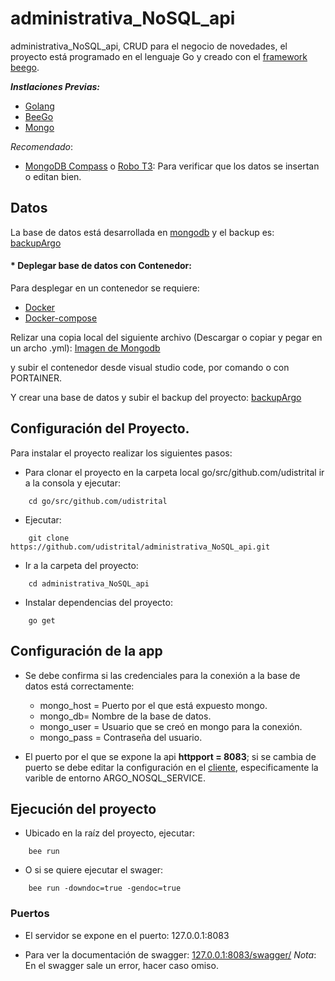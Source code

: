 # administrativa_NoSQL_api
administrativa_NoSQL_api, CRUD para el negocio de novedades, el proyecto está programado en el lenguaje Go y creado con el [framework beego](https://beego.me/).

***Instlaciones Previas:***
* [Golang](https://github.com/udistrital/introduccion_oas/blob/master/instalacion_de_herramientas/golang.md)
* [BeeGo](https://github.com/udistrital/introduccion_oas/blob/master/instalacion_de_herramientas/beego.md)
* [Mongo](https://www.mongodb.com/)

*Recomendado*: 
* [MongoDB Compass](https://www.mongodb.com/products/compass?lang=es-es) o [Robo T3](https://robomongo.org/): Para verificar que los datos se insertan o editan bien.


## Datos
La base de datos está desarrollada en [mongodb](https://www.mongodb.com/) y el backup es: [backupArgo](https://drive.google.com/file/d/1Ybg2hZn2EM72e73s89PoRed_m3kitjiA/view?usp=sharing)

#### * Deplegar base de datos con Contenedor:
Para desplegar en un contenedor se requiere:
* [Docker](https://www.docker.com/get-started)
* [Docker-compose](https://docs.docker.com/compose/install/)

Relizar una copia local del siguiente archivo (Descargar o copiar y pegar en un archo .yml): [Imagen de Mongodb](https://gitlab.com/babermudezb/pruebaoas_brayanbermudez/blob/master/docker-compose.yml)

y subir el contenedor desde visual studio code, por comando o con PORTAINER.

Y crear una base de datos y subir el backup del proyecto: [backupArgo](https://drive.google.com/file/d/1Ybg2hZn2EM72e73s89PoRed_m3kitjiA/view?usp=sharing)

## Configuración del Proyecto.

Para instalar el proyecto realizar los siguientes pasos:
- Para clonar el proyecto en la carpeta local go/src/github.com/udistrital ir a la consola y ejecutar:
```shell 
    cd go/src/github.com/udistrital
```
- Ejecutar:
```shell 
    git clone https://github.com/udistrital/administrativa_NoSQL_api.git
```

- Ir a la carpeta del proyecto:
```shell 
    cd administrativa_NoSQL_api
```

- Instalar dependencias del proyecto:
```shell 
    go get
```

## Configuración de la app

* Se debe confirma si las credenciales para la conexión a la base de datos está correctamente:
    - mongo_host = Puerto por el que está expuesto mongo.
    - mongo_db= Nombre de la base de datos.
    - mongo_user = Usuario que se creó en mongo para la conexión.
    - mongo_pass = Contraseña del usuario.

* El puerto por el que se expone la api **httpport = 8083**; si se cambia de puerto se debe editar la configuración en el [cliente](https://github.com/udistrital/novedades_cliente), especificamente la varible de entorno ARGO_NOSQL_SERVICE.

## Ejecución del proyecto

* Ubicado en la raíz del proyecto, ejecutar:
```shell 
    bee run
```
* O si se quiere ejecutar el swager:
```shell 
    bee run -downdoc=true -gendoc=true
```

### Puertos

* El servidor se expone en el puerto: 127.0.0.1:8083

* Para ver la documentación de swagger: [127.0.0.1:8083/swagger/](http://127.0.0.1:8083/swagger/)
    *Nota*: En el swagger sale un error, hacer caso omiso.